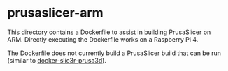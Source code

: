 # prusaslicer-arm

This directory contains a Dockerfile to assist in building PrusaSlicer on ARM. Directly executing the Dockerfile works on a Raspberry Pi 4.

The Dockerfile does not currently build a PrusaSlicer build that can be run (similar to [docker-slic3r-prusa3d](https://github.com/davidk/docker-slic3r-prusa3d)).
